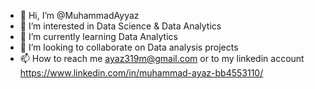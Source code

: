 - 👋 Hi, I’m @MuhammadAyyaz
- 👀 I’m interested in Data Science & Data Analytics
- 🌱 I’m currently learning Data Analytics 
- 💞️ I’m looking to collaborate on Data analysis projects
- 📫 How to reach me ayaz319m@gmail.com or to my linkedin account https://www.linkedin.com/in/muhammad-ayaz-bb4553110/
<!---
MuhammadAyyaz/MuhammadAyyaz is a ✨ special ✨ repository because its `README.md` (this file) appears on your GitHub profile.
You can click the Preview link to take a look at your changes.
--->
